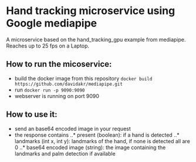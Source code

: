 
# Hand tracking microservice using Google mediapipe

A microservice based on the hand_tracking_gpu example from mediapipe. Reaches up to 25 fps on a Laptop.

## How to run the micoservice:

* build the docker image from this repository  `docker build https://github.com/davidakr/mediapipe.git`
* run   `docker run -p 9090:9090`
* webserver is running on port 9090

## How to use it:

* send an base64 encoded image in your request
* the response contains
..* present (boolean): if a hand is detected
..* landmarks (int x, int y): landmarks of the hand, if none is detected all are 0
..* base64 encoded image (string): the image containing the landmarks and palm detection if available

